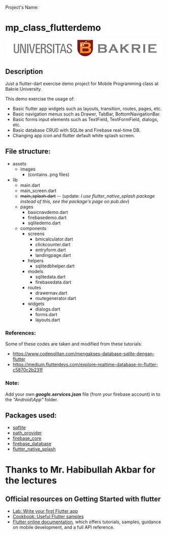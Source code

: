 Project's Name:
# mp_class_flutterdemo

![UB banner](assets/images/Logo_UB_Tengah.png)

## Description
Just a flutter-dart exercise demo project for Mobile Programming class at Bakrie University.

This demo exercise the usage of:
- Basic flutter app widgets such as layouts, transition, routes, pages, etc.
- Basic navigation menus such as Drawer, TabBar, BottomNavigationBar.
- Basic forms input elements such as TextField, TextFormField, dialogs, etc.
- Basic database CRUD with SQLite and Firebase real-time DB.
- Changing app icon and flutter default white splash screen.

## File structure:
  - assets
    - images
      - (contains .png files)
  - lib
    - main.dart
    - main_screen.dart
    - ~~main_splash.dart~~ -- (update: *I use flutter_native_splash package instead of this, see the package's page on pub.dev*)
    - pages
      - basicnavdemo.dart
      - firebasedemo.dart
      - sqlitedemo.dart
    - components
      - screens
        - bmicalculator.dart
        - clickcounter.dart
        - entryform.dart
        - landingpage.dart
      - helpers
        - sqlitedbhelper.dart
      - models
        - sqlitedata.dart
        - firebasedata.dart
      - routes
        - drawernav.dart
        - routegenerator.dart
      - widgets
        - dialogs.dart
        - forms.dart
        - layouts.dart

### References:
Some of these codes are taken and modified from these tutorials:
  - https://www.codepolitan.com/mengakses-database-sqlite-dengan-flutter
  - https://medium.flutterdevs.com/explore-realtime-database-in-flutter-c5870c2b231f

### Note:  
  Add your own ***google.services.json*** file (from your firebase account) in to the *"Android\App"* folder. 

## Packages used:
  - [sqflite](https://pub.dev/packages/sqflite)
  - [path_provider](https://pub.dev/packages/path_provider)
  - [firebase_core](https://pub.dev/packages/firebase_core)
  - [firebase_database](https://pub.dev/packages/firebase_database)
  - [flutter_native_splash](https://pub.dev/packages/flutter_native_splash)

# Thanks to Mr. Habibullah Akbar for the lectures

## Official resources on Getting Started with flutter
- [Lab: Write your first Flutter app](https://flutter.dev/docs/get-started/codelab)
- [Cookbook: Useful Flutter samples](https://flutter.dev/docs/cookbook)
- [Flutter online documentation](https://flutter.dev/docs), which offers tutorials, samples, guidance on mobile development, and a full API reference.
